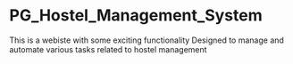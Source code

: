 # PG_Hostel_Management_System
This is a webiste with some exciting functionality
Designed to manage and automate various tasks related to hostel management
